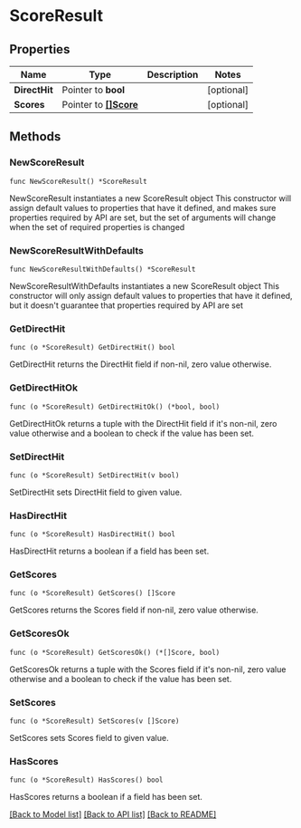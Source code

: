 # ScoreResult

## Properties

Name | Type | Description | Notes
------------ | ------------- | ------------- | -------------
**DirectHit** | Pointer to **bool** |  | [optional] 
**Scores** | Pointer to [**[]Score**](Score.md) |  | [optional] 

## Methods

### NewScoreResult

`func NewScoreResult() *ScoreResult`

NewScoreResult instantiates a new ScoreResult object
This constructor will assign default values to properties that have it defined,
and makes sure properties required by API are set, but the set of arguments
will change when the set of required properties is changed

### NewScoreResultWithDefaults

`func NewScoreResultWithDefaults() *ScoreResult`

NewScoreResultWithDefaults instantiates a new ScoreResult object
This constructor will only assign default values to properties that have it defined,
but it doesn't guarantee that properties required by API are set

### GetDirectHit

`func (o *ScoreResult) GetDirectHit() bool`

GetDirectHit returns the DirectHit field if non-nil, zero value otherwise.

### GetDirectHitOk

`func (o *ScoreResult) GetDirectHitOk() (*bool, bool)`

GetDirectHitOk returns a tuple with the DirectHit field if it's non-nil, zero value otherwise
and a boolean to check if the value has been set.

### SetDirectHit

`func (o *ScoreResult) SetDirectHit(v bool)`

SetDirectHit sets DirectHit field to given value.

### HasDirectHit

`func (o *ScoreResult) HasDirectHit() bool`

HasDirectHit returns a boolean if a field has been set.

### GetScores

`func (o *ScoreResult) GetScores() []Score`

GetScores returns the Scores field if non-nil, zero value otherwise.

### GetScoresOk

`func (o *ScoreResult) GetScoresOk() (*[]Score, bool)`

GetScoresOk returns a tuple with the Scores field if it's non-nil, zero value otherwise
and a boolean to check if the value has been set.

### SetScores

`func (o *ScoreResult) SetScores(v []Score)`

SetScores sets Scores field to given value.

### HasScores

`func (o *ScoreResult) HasScores() bool`

HasScores returns a boolean if a field has been set.


[[Back to Model list]](../README.md#documentation-for-models) [[Back to API list]](../README.md#documentation-for-api-endpoints) [[Back to README]](../README.md)


